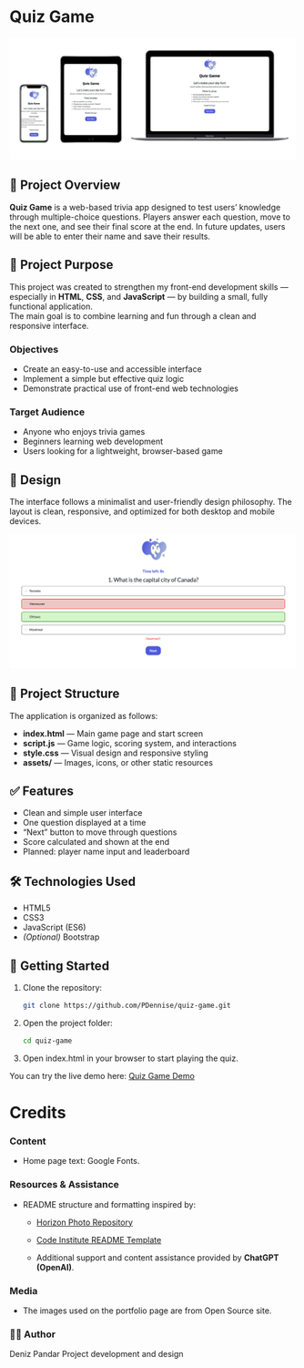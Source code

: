 # Quiz Game

![device images](/assets/images/Screenshot%202025-10-22%20at%2011.45.57.png)

## 🧠 Project Overview
**Quiz Game** is a web-based trivia app designed to test users’ knowledge through multiple-choice questions. Players answer each question, move to the next one, and see their final score at the end. In future updates, users will be able to enter their name and save their results.

## 🎯 Project Purpose
This project was created to strengthen my front-end development skills — especially in **HTML**, **CSS**, and **JavaScript** — by building a small, fully functional application.  
The main goal is to combine learning and fun through a clean and responsive interface.

### Objectives
- Create an easy-to-use and accessible interface  
- Implement a simple but effective quiz logic  
- Demonstrate practical use of front-end web technologies  

### Target Audience
- Anyone who enjoys trivia games  
- Beginners learning web development  
- Users looking for a lightweight, browser-based game  

## 🎨 Design
The interface follows a minimalist and user-friendly design philosophy. The layout is clean, responsive, and optimized for both desktop and mobile devices.

![design](/assets/images/Screenshot%202025-10-22%20at%2011.50.10.png)

## 🧱 Project Structure
The application is organized as follows:
- **index.html** — Main game page and start screen  
- **script.js** — Game logic, scoring system, and interactions  
- **style.css** — Visual design and responsive styling  
- **assets/** — Images, icons, or other static resources  

## ✅ Features
- Clean and simple user interface  
- One question displayed at a time  
- “Next” button to move through questions  
- Score calculated and shown at the end  
- Planned: player name input and leaderboard  

## 🛠 Technologies Used
- HTML5  
- CSS3  
- JavaScript (ES6)  
- *(Optional)* Bootstrap 

## 🚀 Getting Started
1. Clone the repository:
   ```bash
   git clone https://github.com/PDennise/quiz-game.git
2. Open the project folder:
    ```bash
    cd quiz-game
3. Open index.html in your browser to start playing the quiz.

You can try the live demo here: [Quiz Game Demo](https://pdennise.github.io/quiz-game/)

# Credits
### Content
- Home page text: Google Fonts.

### Resources & Assistance
- README structure and formatting inspired by:
    
    - [Horizon Photo Repository](https://github.com/Ri-Dearg/horizon-photo/blob/main/README.md)
    
    - [Code Institute README Template](https://github.com/Code-Institute-Solutions/readme-template/blob/master/README.md)
    
    - Additional support and content assistance provided by **ChatGPT (OpenAI)**.

### Media
- The images used on the portfolio page are from Open Source site.

### 👩‍💻 Author
Deniz Pandar
Project development and design